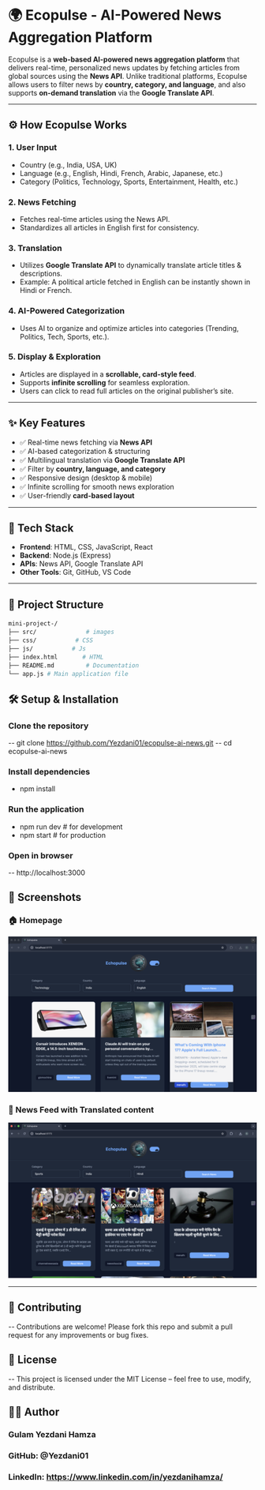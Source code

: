 # 🌍 Ecopulse - AI-Powered News Aggregation Platform

Ecopulse is a **web-based AI-powered news aggregation platform** that delivers real-time, personalized news updates by fetching articles from global sources using the **News API**. Unlike traditional platforms, Ecopulse allows users to filter news by **country, category, and language**, and also supports **on-demand translation** via the **Google Translate API**.

---

## ⚙️ How Ecopulse Works

### 1. User Input
- Country (e.g., India, USA, UK)  
- Language (e.g., English, Hindi, French, Arabic, Japanese, etc.)  
- Category (Politics, Technology, Sports, Entertainment, Health, etc.)  

### 2. News Fetching
- Fetches real-time articles using the News API.  
- Standardizes all articles in English first for consistency.  

### 3. Translation
- Utilizes **Google Translate API** to dynamically translate article titles & descriptions.  
- Example: A political article fetched in English can be instantly shown in Hindi or French.  

### 4. AI-Powered Categorization
- Uses AI to organize and optimize articles into categories (Trending, Politics, Tech, Sports, etc.).  

### 5. Display & Exploration
- Articles are displayed in a **scrollable, card-style feed**.  
- Supports **infinite scrolling** for seamless exploration.  
- Users can click to read full articles on the original publisher’s site.  

---

## ✨ Key Features

- ✅ Real-time news fetching via **News API**  
- ✅ AI-based categorization & structuring  
- ✅ Multilingual translation via **Google Translate API**  
- ✅ Filter by **country, language, and category**  
- ✅ Responsive design (desktop & mobile)  
- ✅ Infinite scrolling for smooth news exploration  
- ✅ User-friendly **card-based layout**  

---

## 🚀 Tech Stack
- **Frontend**: HTML, CSS, JavaScript, React  
- **Backend**: Node.js (Express)  
- **APIs**: News API, Google Translate API  
- **Other Tools**: Git, GitHub, VS Code  

---

## 📂 Project Structure
```bash
mini-project-/
├── src/              # images
├── css/           # CSS
├── js/           # Js 
├── index.html       # HTML
├── README.md         # Documentation
└── app.js # Main application file
```

## 🛠️ Setup & Installation

### Clone the repository

-- git clone https://github.com/Yezdani01/ecopulse-ai-news.git
-- cd ecopulse-ai-news


### Install dependencies

- npm install


### Run the application

- npm run dev   # for development
- npm start     # for production


### Open in browser

-- http://localhost:3000

## 📸 Screenshots

### 🏠 Homepage 
![Homepage Screenshot](screenshots/general.png)

### 📰 News Feed with Translated content
![News Feed Screenshot](screenshots/changed.png)

--- 


## 🤝 Contributing

-- Contributions are welcome! Please fork this repo and submit a pull request for any improvements or bug fixes.

## 📜 License

-- This project is licensed under the MIT License – feel free to use, modify, and distribute.

## 👨‍💻 Author

### Gulam Yezdani Hamza

### GitHub: @Yezdani01

### LinkedIn: https://www.linkedin.com/in/yezdanihamza/
